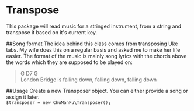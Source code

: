 # Transpose
This package will read music for a stringed instrument, from a string and transpose it based on it's current key.

##Song format
The idea behind this class comes from transposing Uke tabs. My wife does this on a regular basis and asked me to make her life easier. The format of the music is mainly song lyrics with the chords above the words which they are supposed to be played on:

> G                      D7            G<br>
> London Bridge is falling down, falling down, falling down




##Usage
Create a new Transposer object. You can either provide a song or assign it later.<br>
```$transposer = new ChuManFu\Transposer();```







